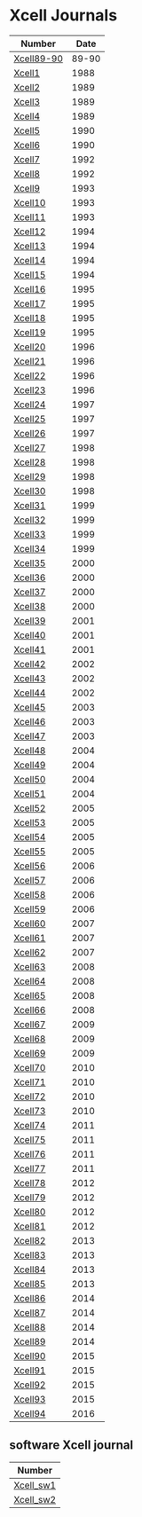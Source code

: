 # Xcell Journals

| Number | Date |
| --- | -- |
| [Xcell89-90](./Xcell_journals/Xcell_best_1989-1990.pdf) | 89-90 |
| [Xcell1](./Xcell_journals/Xcell1.pdf) | 1988 |
| [Xcell2](./Xcell_journals/Xcell2.pdf) | 1989 |
| [Xcell3](./Xcell_journals/Xcell3.pdf) | 1989 |
| [Xcell4](./Xcell_journals/Xcell4.pdf) | 1989 |
| [Xcell5](./Xcell_journals/Xcell5.pdf) | 1990 |
| [Xcell6](./Xcell_journals/Xcell6.pdf) | 1990 |
| [Xcell7](./Xcell_journals/Xcell7.pdf) | 1992 |
| [Xcell8](./Xcell_journals/Xcell8.pdf) | 1992 |
| [Xcell9](./Xcell_journals/Xcell9.pdf) | 1993 |
| [Xcell10](./Xcell_journals/Xcell10.pdf) | 1993 |
| [Xcell11](./Xcell_journals/Xcell11.pdf) | 1993 |
| [Xcell12](./Xcell_journals/Xcell12.pdf) | 1994 |
| [Xcell13](./Xcell_journals/Xcell13.pdf) | 1994 |
| [Xcell14](./Xcell_journals/Xcell14.pdf) | 1994 |
| [Xcell15](./Xcell_journals/Xcell15.pdf) | 1994 |
| [Xcell16](./Xcell_journals/Xcell16.pdf) | 1995 |
| [Xcell17](./Xcell_journals/Xcell17.pdf) | 1995 |
| [Xcell18](./Xcell_journals/Xcell18.pdf) | 1995 |
| [Xcell19](./Xcell_journals/Xcell19.pdf) | 1995 |
| [Xcell20](./Xcell_journals/Xcell20.pdf) | 1996 |
| [Xcell21](./Xcell_journals/Xcell21.pdf) | 1996 |
| [Xcell22](./Xcell_journals/Xcell22.pdf) | 1996 |
| [Xcell23](./Xcell_journals/Xcell23.pdf) | 1996 |
| [Xcell24](./Xcell_journals/Xcell24.pdf) | 1997 |
| [Xcell25](./Xcell_journals/Xcell25.pdf) | 1997 |
| [Xcell26](./Xcell_journals/Xcell26.pdf) | 1997 |
| [Xcell27](./Xcell_journals/Xcell27.pdf) | 1998 |
| [Xcell28](./Xcell_journals/Xcell28.pdf) | 1998 |
| [Xcell29](./Xcell_journals/Xcell29.pdf) | 1998 |
| [Xcell30](./Xcell_journals/Xcell30.pdf) | 1998 |
| [Xcell31](./Xcell_journals/Xcell31.pdf) | 1999 |
| [Xcell32](./Xcell_journals/Xcell32.pdf) | 1999 |
| [Xcell33](./Xcell_journals/Xcell33.pdf) | 1999 |
| [Xcell34](./Xcell_journals/Xcell34.pdf) | 1999 |
| [Xcell35](./Xcell_journals/Xcell35.pdf) | 2000 |
| [Xcell36](./Xcell_journals/Xcell36.pdf) | 2000 |
| [Xcell37](./Xcell_journals/Xcell37.pdf) | 2000 |
| [Xcell38](./Xcell_journals/Xcell38.pdf) | 2000 |
| [Xcell39](./Xcell_journals/Xcell39.pdf) | 2001 |
| [Xcell40](./Xcell_journals/Xcell40.pdf) | 2001 |
| [Xcell41](./Xcell_journals/Xcell41.pdf) | 2001 |
| [Xcell42](./Xcell_journals/Xcell42.pdf) | 2002 |
| [Xcell43](./Xcell_journals/Xcell43.pdf) | 2002 |
| [Xcell44](./Xcell_journals/Xcell44.pdf) | 2002 |
| [Xcell45](./Xcell_journals/Xcell45.pdf) | 2003 |
| [Xcell46](./Xcell_journals/Xcell46.pdf) | 2003 |
| [Xcell47](./Xcell_journals/Xcell47.pdf) | 2003 |
| [Xcell48](./Xcell_journals/Xcell48.pdf) | 2004 |
| [Xcell49](./Xcell_journals/Xcell49.pdf) | 2004 |
| [Xcell50](./Xcell_journals/Xcell50.pdf) | 2004 |
| [Xcell51](./Xcell_journals/Xcell51.pdf) | 2004 |
| [Xcell52](./Xcell_journals/Xcell52.pdf) | 2005 |
| [Xcell53](./Xcell_journals/Xcell53.pdf) | 2005 |
| [Xcell54](./Xcell_journals/Xcell54.pdf) | 2005 |
| [Xcell55](./Xcell_journals/Xcell55.pdf) | 2005 |
| [Xcell56](./Xcell_journals/Xcell56.pdf) | 2006 |
| [Xcell57](./Xcell_journals/Xcell57.pdf) | 2006 |
| [Xcell58](./Xcell_journals/Xcell58.pdf) | 2006 |
| [Xcell59](./Xcell_journals/Xcell59.pdf) | 2006 |
| [Xcell60](./Xcell_journals/Xcell60.pdf) | 2007 |
| [Xcell61](./Xcell_journals/Xcell61.pdf) | 2007 |
| [Xcell62](./Xcell_journals/Xcell62.pdf) | 2007 |
| [Xcell63](./Xcell_journals/Xcell63.pdf) | 2008 |
| [Xcell64](./Xcell_journals/Xcell64.pdf) | 2008 |
| [Xcell65](./Xcell_journals/Xcell65.pdf) | 2008 |
| [Xcell66](./Xcell_journals/Xcell66.pdf) | 2008 |
| [Xcell67](./Xcell_journals/Xcell67.pdf) | 2009 |
| [Xcell68](./Xcell_journals/Xcell68.pdf) | 2009 |
| [Xcell69](./Xcell_journals/Xcell69.pdf) | 2009 |
| [Xcell70](./Xcell_journals/Xcell70.pdf) | 2010 |
| [Xcell71](./Xcell_journals/Xcell71.pdf) | 2010 |
| [Xcell72](./Xcell_journals/Xcell72.pdf) | 2010 |
| [Xcell73](./Xcell_journals/Xcell73.pdf) | 2010 |
| [Xcell74](./Xcell_journals/Xcell74.pdf) | 2011 |
| [Xcell75](./Xcell_journals/Xcell75.pdf) | 2011 |
| [Xcell76](./Xcell_journals/Xcell76.pdf) | 2011 |
| [Xcell77](./Xcell_journals/Xcell77.pdf) | 2011 |
| [Xcell78](./Xcell_journals/Xcell78.pdf) | 2012 |
| [Xcell79](./Xcell_journals/Xcell79.pdf) | 2012 |
| [Xcell80](./Xcell_journals/Xcell80.pdf) | 2012 |
| [Xcell81](./Xcell_journals/Xcell81.pdf) | 2012 |
| [Xcell82](./Xcell_journals/Xcell82.pdf) | 2013 |
| [Xcell83](./Xcell_journals/Xcell83.pdf) | 2013 |
| [Xcell84](./Xcell_journals/Xcell84.pdf) | 2013 |
| [Xcell85](./Xcell_journals/Xcell85.pdf) | 2013 |
| [Xcell86](./Xcell_journals/Xcell86.pdf) | 2014 |
| [Xcell87](./Xcell_journals/Xcell87.pdf) | 2014 |
| [Xcell88](./Xcell_journals/Xcell88.pdf) | 2014 |
| [Xcell89](./Xcell_journals/Xcell89.pdf) | 2014 |
| [Xcell90](./Xcell_journals/Xcell90.pdf) | 2015 |
| [Xcell91](./Xcell_journals/Xcell91.pdf) | 2015 |
| [Xcell92](./Xcell_journals/Xcell92.pdf) | 2015 |
| [Xcell93](./Xcell_journals/Xcell93.pdf) | 2015 |
| [Xcell94](./Xcell_journals/Xcell94.pdf) | 2016 |

## software Xcell journal

| Number |
| --- |
| [Xcell_sw1](./Xcell_journals/Xcell1.pdf) | 2015 |
| [Xcell_sw2](./Xcell_journals/Xcell1.pdf) | 2015 |
